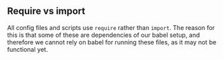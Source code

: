 ## Require vs import

All config files and scripts use `require` rather than `import`. The reason for this is that some of these are
dependencies of our babel setup, and therefore we cannot rely on babel for running these files, as it may not be
functional yet.

